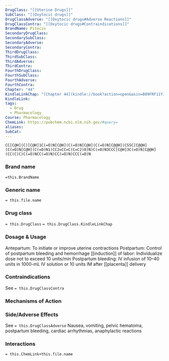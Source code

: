 ```yaml
---
DrugClass: "[[Uterine Drugs]]"
SubClass: "[[Oxytocic drugs]]"
DrugClassAdverse: "[[Oxytocic drugs#Adverse Reactions]]"
DrugClassContra: "[[Oxytocic drugs#Contraindications]]"
BrandName: Pitocin
SecondaryDrugClass: 
SecondarySubClass: 
SecondaryAdverse: 
SecondaryContra: 
ThirdDrugClass: 
ThirdSubClass: 
ThirdAdverse: 
ThirdContra: 
FourthDrugClass: 
FourthSubClass: 
FourthAdverse: 
FourthContra: 
Chapter: "44"
KindleLinkChap: "[Chapter 44](kindle://book?action=open&asin=B09FRF11YJ&location=25702)"
KindleLink: 
tags:
  - Drug
  - Pharmacology
Course: Pharmacology
ChemLink: https://pubchem.ncbi.nlm.nih.gov/#query=
aliases: 
SubCat:
---
```

```smiles
CC[C@H](C)[C@H]1C(=O)N[C@H](C(=O)N[C@H](C(=O)N[C@@H](CSSC[C@@H](C(=O)N[C@H](C(=O)N1)CC2=CC=C(C=C2)O)N)C(=O)N3CCC[C@H]3C(=O)N[C@@H](CC(C)C)C(=O)NCC(=O)N)CC(=O)N)CCC(=O)N
```

### Brand name
`=this.BrandName`

### Generic name
`= this.file.name`

### Drug class 
`= this.DrugClass`
	`= this.DrugClass.KindleLinkChap`

### Dosage & Usage
Antepartum: To initiate or improve uterine contractions 
Postpartum: Control of postpartum bleeding and hemorrhage 
[[induction]] of labor: Individualize dose not to exceed 10 units/min 
Postpartum bleeding: IV infusion of 10–40 units in 1000-mL IV solution or 10 units IM after [[placenta]] delivery

### Contraindications
See `= this.DrugClassContra`

### Mechanisms of Action


### Side/Adverse Effects
See `= this.DrugClassAdverse`
Nausea, vomiting, pelvic hematoma, postpartum bleeding, cardiac arrhythmias, anaphylactic reactions 

### Interactions

`= this.ChemLink+this.file.name`

